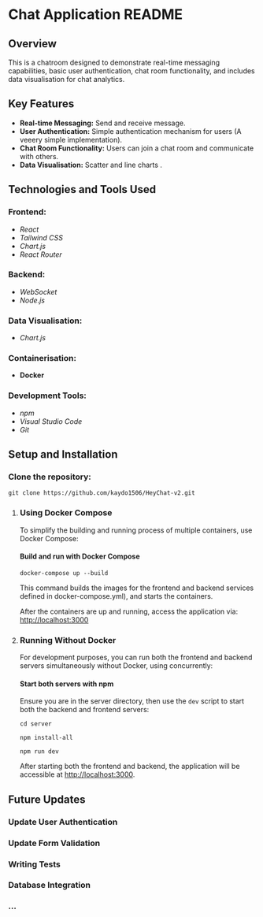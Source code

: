 # Chat Application README

## Overview

This is a chatroom designed to demonstrate real-time messaging capabilities, basic user authentication, chat room functionality, and includes data visualisation for chat analytics.

## Key Features

-   **Real-time Messaging:** Send and receive message.
-   **User Authentication:** Simple authentication mechanism for users (A veeery simple implementation).
-   **Chat Room Functionality:** Users can join a chat room and communicate with others.
-   **Data Visualisation:** Scatter and line charts .

## Technologies and Tools Used

### Frontend:

-   *React*
-   *Tailwind CSS* 
-   *Chart.js*
-   *React Router* 

### Backend:

-   *WebSocket* 
-   *Node.js*
 
### Data Visualisation:

-   *Chart.js*
### Containerisation:

-   **Docker**

### Development Tools:

-   *npm*
-   *Visual Studio Code*
-   *Git*

## Setup and Installation

### Clone the repository:

    git clone https://github.com/kaydo1506/HeyChat-v2.git 


 1. ### Using Docker Compose
    
    To simplify the building and running process of multiple containers,
    use Docker Compose:
    
    #### Build and run with Docker Compose
    
     `docker-compose up --build` 
     
	This command builds the images for the frontend and backend services defined in  docker-compose.yml), and  starts the containers.
    
    After the containers are up and running, access the application via:
    [http://localhost:3000](http://localhost:3000/)
    
 2. ### Running Without Docker
    
    For development purposes, you can run both the frontend and backend
    servers simultaneously without Docker, using concurrently:
    
    #### Start both servers with npm
    
    Ensure you are in the server directory, then use the `dev` script to
    start both the backend and frontend servers:
    
    `cd server`

    `npm install-all` 
    
    `npm run dev`  
    
    After starting both the frontend and backend, the application will
    be accessible at [http://localhost:3000](http://localhost:3000/).



## Future Updates

### Update User Authentication
### Update Form Validation
### Writing Tests
### Database Integration
### ...


